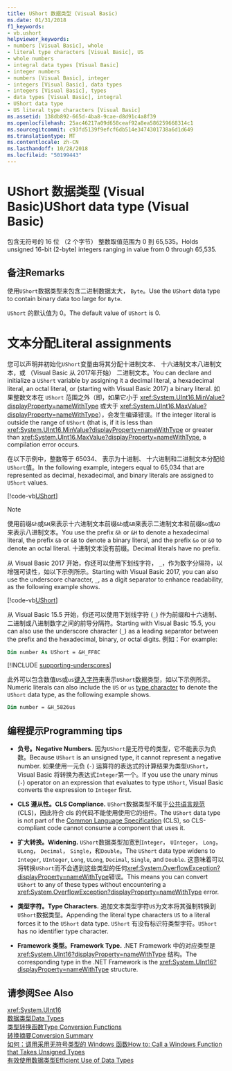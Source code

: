 ```yaml
---
title: UShort 数据类型 (Visual Basic)
ms.date: 01/31/2018
f1_keywords:
- vb.ushort
helpviewer_keywords:
- numbers [Visual Basic], whole
- literal type characters [Visual Basic], US
- whole numbers
- integral data types [Visual Basic]
- integer numbers
- numbers [Visual Basic], integer
- integers [Visual Basic], data types
- integers [Visual Basic], types
- data types [Visual Basic], integral
- UShort data type
- US literal type characters [Visual Basic]
ms.assetid: 138db892-665d-4ba8-9cae-d8d91c4a8f39
ms.openlocfilehash: 25ac46217a09d658ceaf92a8ea586259668314c1
ms.sourcegitcommit: c93fd5139f9efcf6db514e3474301738a6d1d649
ms.translationtype: MT
ms.contentlocale: zh-CN
ms.lasthandoff: 10/28/2018
ms.locfileid: "50199443"
---
```

# <a name="ushort-data-type-visual-basic"></a><span data-ttu-id="c2a8c-102">UShort 数据类型 (Visual Basic)</span><span class="sxs-lookup"><span data-stu-id="c2a8c-102">UShort data type (Visual Basic)</span></span>

<span data-ttu-id="c2a8c-103">包含无符号的 16 位 （2 个字节） 整数取值范围为 0 到 65,535。</span><span class="sxs-lookup"><span data-stu-id="c2a8c-103">Holds unsigned 16-bit (2-byte) integers ranging in value from 0 through 65,535.</span></span>  
  
## <a name="remarks"></a><span data-ttu-id="c2a8c-104">备注</span><span class="sxs-lookup"><span data-stu-id="c2a8c-104">Remarks</span></span>

 <span data-ttu-id="c2a8c-105">使用`UShort`数据类型来包含二进制数据太大， `Byte`。</span><span class="sxs-lookup"><span data-stu-id="c2a8c-105">Use the `UShort` data type to contain binary data too large for `Byte`.</span></span>  
  
 <span data-ttu-id="c2a8c-106">`UShort` 的默认值为 0。</span><span class="sxs-lookup"><span data-stu-id="c2a8c-106">The default value of `UShort` is 0.</span></span>  

# <a name="literal-assignments"></a><span data-ttu-id="c2a8c-107">文本分配</span><span class="sxs-lookup"><span data-stu-id="c2a8c-107">Literal assignments</span></span>

<span data-ttu-id="c2a8c-108">您可以声明并初始化`UShort`变量由将其分配十进制文本、 十六进制文本八进制文本，或 （Visual Basic 从 2017年开始） 二进制文本。</span><span class="sxs-lookup"><span data-stu-id="c2a8c-108">You can declare and initialize a `UShort` variable by assigning it a decimal literal, a hexadecimal literal, an octal literal, or (starting with Visual Basic 2017) a binary literal.</span></span> <span data-ttu-id="c2a8c-109">如果整数文本在 `UShort` 范围之外（即，如果它小于 <xref:System.UInt16.MinValue?displayProperty=nameWithType> 或大于 <xref:System.UInt16.MaxValue?displayProperty=nameWithType>），会发生编译错误。</span><span class="sxs-lookup"><span data-stu-id="c2a8c-109">If the integer literal is outside the range of `UShort` (that is, if it is less than <xref:System.UInt16.MinValue?displayProperty=nameWithType> or greater than <xref:System.UInt16.MaxValue?displayProperty=nameWithType>, a compilation error occurs.</span></span>

<span data-ttu-id="c2a8c-110">在以下示例中，整数等于 65034、 表示为十进制、 十六进制和二进制文本分配给`UShort`值。</span><span class="sxs-lookup"><span data-stu-id="c2a8c-110">In the following example, integers equal to 65,034 that are represented as decimal, hexadecimal, and binary literals are assigned to `UShort` values.</span></span>
  
[!code-vb[UShort](../../../../samples/snippets/visualbasic/language-reference/data-types/numeric-literals.vb#UShort)]

> [!NOTE]
> <span data-ttu-id="c2a8c-111">使用前缀`&h`或`&H`来表示十六进制文本前缀`&b`或`&B`来表示二进制文本和前缀`&o`或`&O`来表示八进制文本。</span><span class="sxs-lookup"><span data-stu-id="c2a8c-111">You use the prefix `&h` or `&H` to denote a hexadecimal literal, the prefix `&b` or `&B` to denote a binary literal, and the prefix `&o` or `&O` to denote an octal literal.</span></span> <span data-ttu-id="c2a8c-112">十进制文本没有前缀。</span><span class="sxs-lookup"><span data-stu-id="c2a8c-112">Decimal literals have no prefix.</span></span>

<span data-ttu-id="c2a8c-113">从 Visual Basic 2017 开始，你还可以使用下划线字符， `_`，作为数字分隔符，以增强可读性，如以下示例所示。</span><span class="sxs-lookup"><span data-stu-id="c2a8c-113">Starting with Visual Basic 2017, you can also use the underscore character, `_`, as a digit separator to enhance readability, as the following example shows.</span></span>

[!code-vb[UShort](../../../../samples/snippets/visualbasic/language-reference/data-types/numeric-literals.vb#UShortS)]

<span data-ttu-id="c2a8c-114">从 Visual Basic 15.5 开始，你还可以使用下划线字符 (`_`) 作为前缀和十六进制、 二进制或八进制数字之间的前导分隔符。</span><span class="sxs-lookup"><span data-stu-id="c2a8c-114">Starting with Visual Basic 15.5, you can also use the underscore character (`_`) as a leading separator between the prefix and the hexadecimal, binary, or octal digits.</span></span> <span data-ttu-id="c2a8c-115">例如：</span><span class="sxs-lookup"><span data-stu-id="c2a8c-115">For example:</span></span>

```vb
Dim number As UShort = &H_FF8C
```

[!INCLUDE [supporting-underscores](../../../../includes/vb-separator-langversion.md)]

<span data-ttu-id="c2a8c-116">此外可以包含数值`US`或`us`[键入字符](../../programming-guide\language-features\data-types/type-characters.md)来表示`UShort`数据类型，如以下示例所示。</span><span class="sxs-lookup"><span data-stu-id="c2a8c-116">Numeric literals can also include the `US` or `us` [type character](../../programming-guide\language-features\data-types/type-characters.md) to denote the `UShort` data type, as the following example shows.</span></span>

```vb
Dim number = &H_5826us
```

## <a name="programming-tips"></a><span data-ttu-id="c2a8c-117">编程提示</span><span class="sxs-lookup"><span data-stu-id="c2a8c-117">Programming tips</span></span>
  
-   <span data-ttu-id="c2a8c-118">**负号。**</span><span class="sxs-lookup"><span data-stu-id="c2a8c-118">**Negative Numbers.**</span></span> <span data-ttu-id="c2a8c-119">因为`UShort`是无符号的类型，它不能表示为负数。</span><span class="sxs-lookup"><span data-stu-id="c2a8c-119">Because `UShort` is an unsigned type, it cannot represent a negative number.</span></span> <span data-ttu-id="c2a8c-120">如果使用一元负 (`-`) 运算符的表达式的计算结果为类型`UShort`，Visual Basic 将转换为表达式`Integer`第一个。</span><span class="sxs-lookup"><span data-stu-id="c2a8c-120">If you use the unary minus (`-`) operator on an expression that evaluates to type `UShort`, Visual Basic converts the expression to `Integer` first.</span></span>  
  
-   <span data-ttu-id="c2a8c-121">**CLS 遵从性。**</span><span class="sxs-lookup"><span data-stu-id="c2a8c-121">**CLS Compliance.**</span></span> <span data-ttu-id="c2a8c-122">`UShort`数据类型不属于[公共语言规范](http://www.ecma-international.org/publications/standards/Ecma-335.htm)(CLS)，因此符合 cls 的代码不能使用使用它的组件。</span><span class="sxs-lookup"><span data-stu-id="c2a8c-122">The `UShort` data type is not part of the [Common Language Specification](http://www.ecma-international.org/publications/standards/Ecma-335.htm) (CLS), so CLS-compliant code cannot consume a component that uses it.</span></span>
  
-   <span data-ttu-id="c2a8c-123">**扩大转换。**</span><span class="sxs-lookup"><span data-stu-id="c2a8c-123">**Widening.**</span></span> <span data-ttu-id="c2a8c-124">`UShort`数据类型加宽到`Integer`， `UInteger`， `Long`， `ULong`， `Decimal`， `Single`，和`Double`。</span><span class="sxs-lookup"><span data-stu-id="c2a8c-124">The `UShort` data type widens to `Integer`, `UInteger`, `Long`, `ULong`, `Decimal`, `Single`, and `Double`.</span></span> <span data-ttu-id="c2a8c-125">这意味着可以将转换`UShort`而不会遇到这些类型的任何<xref:System.OverflowException?displayProperty=nameWithType>错误。</span><span class="sxs-lookup"><span data-stu-id="c2a8c-125">This means you can convert `UShort` to any of these types without encountering a <xref:System.OverflowException?displayProperty=nameWithType> error.</span></span>  
  
-   <span data-ttu-id="c2a8c-126">**类型字符。**</span><span class="sxs-lookup"><span data-stu-id="c2a8c-126">**Type Characters.**</span></span> <span data-ttu-id="c2a8c-127">追加文本类型字符`US`为文本将其强制转换到`UShort`数据类型。</span><span class="sxs-lookup"><span data-stu-id="c2a8c-127">Appending the literal type characters `US` to a literal forces it to the `UShort` data type.</span></span> <span data-ttu-id="c2a8c-128">`UShort` 有没有标识符类型字符。</span><span class="sxs-lookup"><span data-stu-id="c2a8c-128">`UShort` has no identifier type character.</span></span>  
  
-   <span data-ttu-id="c2a8c-129">**Framework 类型。**</span><span class="sxs-lookup"><span data-stu-id="c2a8c-129">**Framework Type.**</span></span> <span data-ttu-id="c2a8c-130">.NET Framework 中的对应类型是 <xref:System.UInt16?displayProperty=nameWithType> 结构。</span><span class="sxs-lookup"><span data-stu-id="c2a8c-130">The corresponding type in the .NET Framework is the <xref:System.UInt16?displayProperty=nameWithType> structure.</span></span>  
  
## <a name="see-also"></a><span data-ttu-id="c2a8c-131">请参阅</span><span class="sxs-lookup"><span data-stu-id="c2a8c-131">See Also</span></span>  
 <xref:System.UInt16>  
 [<span data-ttu-id="c2a8c-132">数据类型</span><span class="sxs-lookup"><span data-stu-id="c2a8c-132">Data Types</span></span>](../../../visual-basic/language-reference/data-types/index.md)  
 [<span data-ttu-id="c2a8c-133">类型转换函数</span><span class="sxs-lookup"><span data-stu-id="c2a8c-133">Type Conversion Functions</span></span>](../../../visual-basic/language-reference/functions/type-conversion-functions.md)  
 [<span data-ttu-id="c2a8c-134">转换摘要</span><span class="sxs-lookup"><span data-stu-id="c2a8c-134">Conversion Summary</span></span>](../../../visual-basic/language-reference/keywords/conversion-summary.md)  
 [<span data-ttu-id="c2a8c-135">如何：调用采用无符号类型的 Windows 函数</span><span class="sxs-lookup"><span data-stu-id="c2a8c-135">How to: Call a Windows Function that Takes Unsigned Types</span></span>](../../../visual-basic/programming-guide/com-interop/how-to-call-a-windows-function-that-takes-unsigned-types.md)  
 [<span data-ttu-id="c2a8c-136">有效使用数据类型</span><span class="sxs-lookup"><span data-stu-id="c2a8c-136">Efficient Use of Data Types</span></span>](../../../visual-basic/programming-guide/language-features/data-types/efficient-use-of-data-types.md)
